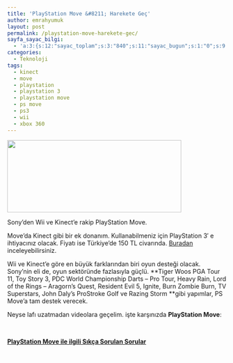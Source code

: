 ```yaml
---
title: 'PlayStation Move &#8211; Harekete Geç'
author: emrahyumuk
layout: post
permalink: /playstation-move-harekete-gec/
sayfa_sayac_bilgi:
  - 'a:3:{s:12:"sayac_toplam";s:3:"840";s:11:"sayac_bugun";s:1:"0";s:9:"son_okuma";s:10:"1364873262";}'
categories:
  - Teknoloji
tags:
  - kinect
  - move
  - playstation
  - playstation 3
  - playstation move
  - ps move
  - ps3
  - wii
  - xbox 360
---
```

<img class="alignnone" title="playstation move" src="http://dl.dropbox.com/u/21850338/EmrahYumuk.com/psmove.jpg" alt="" width="400" height="166" />

Sony&#8217;den Wii ve Kinect&#8217;e rakip PlayStation Move.

Move&#8217;da Kinect gibi bir ek donanım. Kullanabilmeniz için PlayStation 3&#8242; e ihtiyacınız olacak. Fiyatı ise Türkiye&#8217;de 150 TL civarında. <a href="http://www.hepsiburada.com/Liste/playstation-3-move-baslangic-paketi-/ProductDetails.aspx?productId=oyunakm149774&categoryId=1200698" target="_blank">Buradan</a> inceleyebilirsiniz.

Wii ve Kinect&#8217;e göre en büyük farklarından biri oyun desteği olacak. Sony&#8217;nin eli de, oyun sektöründe fazlasıyla güçlü. **Tiger Woos PGA Tour 11, Toy Story 3, PDC World Championship Darts &#8211; Pro Tour, Heavy Rain, Lord of the Rings &#8211; Aragorn&#8217;s Quest, Resident Evil 5, Ignite, Burn Zombie Burn, TV Superstars, John Daly&#8217;s ProStroke Golf ve Razing Storm **gibi yapımlar, PS Move&#8217;a tam destek verecek.

<!--more-->

Neyse lafı uzatmadan videolara geçelim. işte karşınızda **PlayStation Move**:







<span style="color: #ffffff;">.</span>

<a href="http://www.playstationturk.com/playstation-3/playstation-move-sikca-sorulan-sorular.html" target="_blank"><strong>PlayStation Move ile ilgili Sıkça Sorulan Sorular</strong></a>

<span style="color: #ffffff;">.</span>
